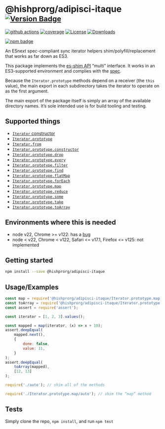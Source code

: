 # @hishprorg/adipisci-itaque <sup>[![Version Badge][npm-version-svg]][package-url]</sup>

[![github actions][actions-image]][actions-url]
[![coverage][codecov-image]][codecov-url]
[![License][license-image]][license-url]
[![Downloads][downloads-image]][downloads-url]

[![npm badge][npm-badge-png]][package-url]

An ESnext spec-compliant sync iterator helpers shim/polyfill/replacement that works as far down as ES3.

This package implements the [es-shim API](https://github.com/es-shims/api) “multi” interface. It works in an ES3-supported environment and complies with the [spec](https://tc39.es/proposal-iterator-helpers/).

Because the `Iterator.prototype` methods depend on a receiver (the `this` value), the main export in each subdirectory takes the iterator to operate on as the first argument.

The main export of the package itself is simply an array of the available directory names. It’s sole intended use is for build tooling and testing.

## Supported things

 - [`Iterator` constructor](https://tc39.es/proposal-iterator-helpers/#sec-iterator-constructor)
 - [`Iterator.prototype`](https://tc39.es/proposal-iterator-helpers/#sec-iterator.prototype)
 - [`Iterator.from`](https://tc39.es/proposal-iterator-helpers/#sec-iterator.from)
 - [`Iterator.prototype.constructor`](https://tc39.es/proposal-iterator-helpers/#sec-iteratorprototype.constructor)
 - [`Iterator.prototype.drop`](https://tc39.es/proposal-iterator-helpers/#sec-iteratorprototype.drop)
 - [`Iterator.prototype.every`](https://tc39.es/proposal-iterator-helpers/#sec-iteratorprototype.every)
 - [`Iterator.prototype.filter`](https://tc39.es/proposal-iterator-helpers/#sec-iteratorprototype.filter)
 - [`Iterator.prototype.find`](https://tc39.es/proposal-iterator-helpers/#sec-iteratorprototype.find)
 - [`Iterator.prototype.flatMap`](https://tc39.es/proposal-iterator-helpers/#sec-iteratorprototype.flatmap)
 - [`Iterator.prototype.forEach`](https://tc39.es/proposal-iterator-helpers/#sec-iteratorprototype.foreach)
 - [`Iterator.prototype.map`](https://tc39.es/proposal-iterator-helpers/#sec-iteratorprototype.map)
 - [`Iterator.prototype.reduce`](https://tc39.es/proposal-iterator-helpers/#sec-iteratorprototype.reduce)
 - [`Iterator.prototype.some`](https://tc39.es/proposal-iterator-helpers/#sec-iteratorprototype.some)
 - [`Iterator.prototype.take`](https://tc39.es/proposal-iterator-helpers/#sec-iteratorprototype.take)
 - [`Iterator.prototype.toArray`](https://tc39.es/proposal-iterator-helpers/#sec-iteratorprototype.toarray)

## Environments where this is needed

 - node v22, Chrome >= v122: has a [bug](https://issues.chromium.org/issues/336839115)
 - node < v22, Chrome < v122, Safari <= v17.1, Firefox <= v125: not implemented

## Getting started

```sh
npm install --save @hishprorg/adipisci-itaque
```

## Usage/Examples

```js
const map = require('@hishprorg/adipisci-itaque/Iterator.prototype.map');
const toArray = require('@hishprorg/adipisci-itaque/Iterator.prototype.toArray');
const assert = require('assert');

const iterator = [1, 2, 3].values();

const mapped = map(iterator, (x) => x + 10);
assert.deepEqual(
	mapped.next(),
    {
        done: false,
        value: 11,
    }
);
assert.deepEqual(
    toArray(mapped),
    [12, 13]
);
```

```js
require('./auto'); // shim all of the methods

require('./Iterator.prototype.map/auto'); // shim the “map” method
```

## Tests
Simply clone the repo, `npm install`, and run `npm test`

[package-url]: https://npmjs.org/package/@hishprorg/adipisci-itaque
[npm-version-svg]: https://versionbadg.es/hishprorg/adipisci-itaque.svg
[deps-svg]: https://david-dm.org/hishprorg/adipisci-itaque.svg
[deps-url]: https://david-dm.org/hishprorg/adipisci-itaque
[dev-deps-svg]: https://david-dm.org/hishprorg/adipisci-itaque/dev-status.svg
[dev-deps-url]: https://david-dm.org/hishprorg/adipisci-itaque#info=devDependencies
[npm-badge-png]: https://nodei.co/npm/@hishprorg/adipisci-itaque.png?downloads=true&stars=true
[license-image]: https://img.shields.io/npm/l/@hishprorg/adipisci-itaque.svg
[license-url]: LICENSE
[downloads-image]: https://img.shields.io/npm/dm/@hishprorg/adipisci-itaque.svg
[downloads-url]: https://npm-stat.com/charts.html?package=@hishprorg/adipisci-itaque
[codecov-image]: https://codecov.io/gh/hishprorg/adipisci-itaque/branch/main/graphs/badge.svg
[codecov-url]: https://app.codecov.io/gh/hishprorg/adipisci-itaque/
[actions-image]: https://img.shields.io/endpoint?url=https://github-actions-badge-u3jn4tfpocch.runkit.sh/hishprorg/adipisci-itaque
[actions-url]: https://github.com/hishprorg/adipisci-itaque/actions
